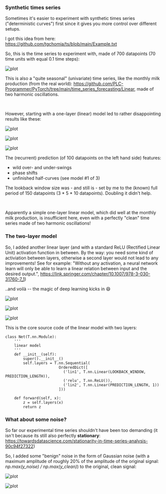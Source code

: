 ### Synthetic times series 

Sometimes it's easier to experiment with synthetic times series ("deterministic curves") first since it gives you more control over different setups.

I got this idea from here: https://github.com/tgchomia/ts/blob/main/Example.txt

So, this is the time series to experiment with, made of 700 datapoints (70 time units with equal 0.1 time steps):

![plot](./Linear_deterministic_curve_forecasting_org_curve.png)

This is also a "quite seasonal" (univariate) time series, like the monthly milk production (from the real world): https://github.com/PLC-Programmer/PyTorch/tree/main/time_series_forecasting/Linear, made of two harmonic oscillations.

<br/>

However, starting with a one-layer (linear) model led to rather disappointing results like these:

![plot](./one_layer_no_noise/Linear_deterministic_curve_forecasting--00.png)

![plot](./one_layer_no_noise/Linear_deterministic_curve_forecasting--01.png)

![plot](./one_layer_no_noise/Linear_deterministic_curve_forecasting--02.png)

The (recurrent) prediction (of 100 datapoints on the left hand side) features:
* wild over- and under-swings
* phase shifts
* unfinished half-curves (see model #1 of 3)

The lookback window size was - and still is - set by me to the (known) full period of 150 datapoints (3 * 5 * 10 datapoints). Doubling it didn't help.

<br/>

Apparently a simple one-layer linear model, which did well at the monthly milk production, is insufficient here, even with a perfectly "clean" time series made of two harmonic oscillations!

### The two-layer model 

So, I added another linear layer (and with a standard ReLU (Rectified Linear Unit) activation function in between.
By the way: you need some kind of activiation between layers, otherwise a second layer would not lead to any improvements! See for example: "Without any activation, a neural network learn will only be able to learn a linear relation between input and the desired output.", https://link.springer.com/chapter/10.1007/978-3-030-31760-7_1)

..and voilà -- the magic of deep learning kicks in :smile:

![plot](./without_noise/Linear_deterministic_curve_forecasting--00.png)

![plot](./without_noise/Linear_deterministic_curve_forecasting--01.png)

![plot](./without_noise/Linear_deterministic_curve_forecasting--02.png)

This is the core source code of the linear model with two layers:

```
class Net(T.nn.Module):
    '''
    linear model
    '''
    def __init__(self):
        super().__init__()
        self.layers = T.nn.Sequential(
                        OrderedDict([
                          ('lin1', T.nn.Linear(LOOKBACK_WINDOW, PREDICTION_LENGTH)),
                          ('relu', T.nn.ReLU()),
                          ('lin2', T.nn.Linear(PREDICTION_LENGTH, 1))
                        ]))

    def forward(self, x):
        z = self.layers(x)
        return z
```

### What about some noise? 

So far our experimental time series shouldn't have been too demanding (it isn't because its still also perfectly **stationary**: https://towardsdatascience.com/stationarity-in-time-series-analysis-90c94f27322)

So, I added some "benign" noise in the form of Gaussian noise (with a maximum amplitude of roughly 20% of the amplitude of the original signal: *np.max(y_noise) / np.max(y_clean)*) to the original, clean signal:

![plot](./20percent_Gaussian_noise/Linear_deterministic_curve_forecasting--01.png)

![plot](./20percent_Gaussian_noise/Linear_deterministic_curve_forecasting--01a.png)





